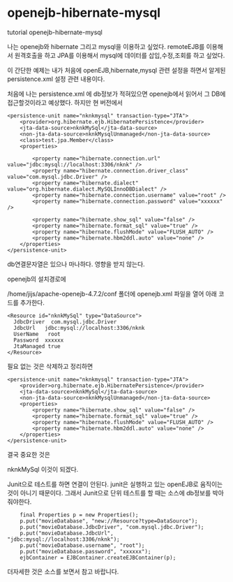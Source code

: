 # openejb-hibernate-mysql
tutorial  openejb-hibernate-mysql

나는 openejb와 hibernate 그리고 mysql을 이용하고 싶었다.
remoteEJB를 이용해서 원격호출을 하고 
JPA를 이용해서 mysql에 데이터를 삽입,수정,조회를 하고 싶었다.

이 간단한 예제는 내가 처음에 openEJB,hibernate,mysql 관련 설정을 하면서 알게된 
persistence.xml 설정 관련 내용이다.

처음에 나는 persistence.xml 에 db정보가 적혀있으면 openejb에서 읽어서 그 DB에 접근할것이라고 예상했다.
하지만 현 버전에서 

    <persistence-unit name="nknkmysql" transaction-type="JTA">
        <provider>org.hibernate.ejb.HibernatePersistence</provider>
        <jta-data-source>nknkMySql</jta-data-source>
        <non-jta-data-source>nknkMysqlUnmanaged</non-jta-data-source>
        <class>test.jpa.Member</class>
        <properties>
  
            <property name="hibernate.connection.url" value="jdbc:mysql://localhost:3306/nknk" />
            <property name="hibernate.connection.driver_class" value="com.mysql.jdbc.Driver" />
            <property name="hibernate.dialect" value="org.hibernate.dialect.MySQLInnoDBDialect" />
            <property name="hibernate.connection.username" value="root" />
            <property name="hibernate.connection.password" value="xxxxxx" />
  
            <property name="hibernate.show_sql" value="false" />
            <property name="hibernate.format_sql" value="true" />
            <property name="hibernate.flushMode" value="FLUSH_AUTO" />
            <property name="hibernate.hbm2ddl.auto" value="none" />
        </properties>
    </persistence-unit>


db연결문자열은 있으나 마나하다.
영향을 받지 않는다.

openejb의 설치경로에

/home/jijs/apache-openejb-4.7.2/conf  폴더에 openejb.xml 파일을 열어 아래 코드를 추가한다.
    
    <Resource id="nknkMySql" type="DataSource">
      JdbcDriver  com.mysql.jdbc.Driver
      JdbcUrl   jdbc:mysql://localhost:3306/nknk
      UserName   root
      Password  xxxxxx
      JtaManaged true
    </Resource>

필요 없는 것은 삭제하고 정리하면


    <persistence-unit name="nknkmysql" transaction-type="JTA">
        <provider>org.hibernate.ejb.HibernatePersistence</provider>
        <jta-data-source>nknkMySql</jta-data-source>
        <non-jta-data-source>nknkMysqlUnmanaged</non-jta-data-source>
        <properties>
            <property name="hibernate.show_sql" value="false" />
            <property name="hibernate.format_sql" value="true" />
            <property name="hibernate.flushMode" value="FLUSH_AUTO" />
            <property name="hibernate.hbm2ddl.auto" value="none" />
        </properties>
    </persistence-unit>
결국 중요한 것은

 <jta-data-source>nknkMySql</jta-data-source>
 이것이 되겠다.
 
 Junit으로 테스트를 하면 연결이 안된다. 
 junit은 실행하고 있는 openEJB로 움직이는 것이 아니기 때문이다.
그래서 Junit으로 단위 테스트를 할 때는 소스에 db정보를 박아줘야한다.

        final Properties p = new Properties();
        p.put("movieDatabase", "new://Resource?type=DataSource");
        p.put("movieDatabase.JdbcDriver", "com.mysql.jdbc.Driver");
        p.put("movieDatabase.JdbcUrl", "jdbc:mysql://localhost:3306/nknk");
        p.put("movieDatabase.username", "root");
        p.put("movieDatabase.password", "xxxxxx");
        ejbContainer = EJBContainer.createEJBContainer(p);

더자세한 것은 소스를 보면서 참고 바랍니다.
